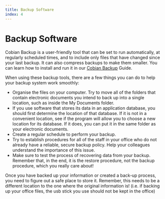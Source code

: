 ```yaml
---
title: Backup Software
index: 4
---
```

# Backup Software

Cobian Backup is a user-friendly tool that can be set to run automatically, at regularly scheduled times, and to include only files that have changed since your last backup. It can also compress backups to make them smaller. You can learn how to install and run it in our [Cobian Backup](tent://lesson/cobian-backup) Guide.

When using these backup tools, there are a few things you can do to help your backup system work smoothly:

*   Organise the files on your computer. Try to move all of the folders that contain electronic documents you intend to back up into a single location, such as inside the My Documents folder.
*   If you use software that stores its data in an application database, you should first determine the location of that database. If it is not in a convenient location, see if the program will allow you to choose a new location for its database. If it does, you can put it in the same folder as your electronic documents.
*   Create a regular schedule to perform your backup.
*   Try to establish procedures for all of the staff in your office who do not already have a reliable, secure backup policy. Help your colleagues understand the importance of this issue.
*   Make sure to test the process of recovering data from your backup. Remember that, in the end, it is the restore procedure, not the backup procedure, which you really care about!

Once you have backed up your information or created a back-up process, you need to figure out a safe place to store it. Remember, this needs to be a different location to the one where the original information is! (i.e. if backing up your office files, the usb stick you use should not be kept in the office)